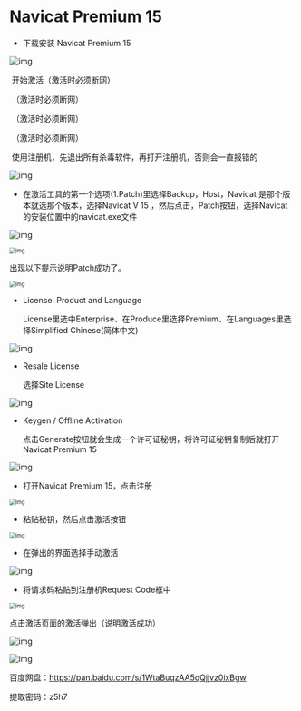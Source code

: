 # Navicat Premium 15

- 下载安装 Navicat Premium 15

![img](https://img.jbzj.com/file_images/article/202011/20201111170208105.png)

​	开始激活（激活时必须断网）

​	（激活时必须断网）

​	（激活时必须断网）

​	（激活时必须断网）

​	使用注册机，先退出所有杀毒软件，再打开注册机，否则会一直报错的

![img](https://img.jbzj.com/file_images/article/202011/20201111170208106.png)

- 在激活工具的第一个选项(1.Patch)里选择Backup，Host，Navicat 是那个版本就选那个版本，选择Navicat V 15 ，然后点击，Patch按钮，选择Navicat的安装位置中的navicat.exe文件

![img](https://img.jbzj.com/file_images/article/202011/20201111170208107.png)

<img src="https://img.jbzj.com/file_images/article/202011/20201111170208108.png" alt="img" style="zoom:67%;" />

出现以下提示说明Patch成功了。

<img src="https://img.jbzj.com/file_images/article/202011/20201111170209109.png" alt="img" style="zoom:67%;" />

- License. Product and Language

  License里选中Enterprise、在Produce里选择Premium、在Languages里选择Simplified Chinese(简体中文)

![img](https://img.jbzj.com/file_images/article/202011/20201111170209110.png)

- Resale License

  选择Site License

![img](https://img.jbzj.com/file_images/article/202011/20201111170209111.png)

- Keygen / Offline Activation

  点击Generate按钮就会生成一个许可证秘钥，将许可证秘钥复制后就打开Navicat Premium 15

![img](https://img.jbzj.com/file_images/article/202011/20201111170209112.png)

- 打开Navicat Premium 15，点击注册

<img src="https://img.jbzj.com/file_images/article/202011/20201111170209113.png" alt="img" style="zoom:67%;" />

- 粘贴秘钥，然后点击激活按钮

<img src="https://img.jbzj.com/file_images/article/202011/20201111170210114.png" alt="img" style="zoom:67%;" />

- 在弹出的界面选择手动激活

![img](https://img.jbzj.com/file_images/article/202011/20201111170210115.png)

- 将请求码粘贴到注册机Request Code框中

<img src="https://img.jbzj.com/file_images/article/202011/20201111170210116.png" alt="img" style="zoom:67%;" />

点击激活页面的激活弹出（说明激活成功）

![img](https://img.jbzj.com/file_images/article/202011/20201111170210117.png)

![img](https://img.jbzj.com/file_images/article/202011/20201111170211118.png)

百度网盘：https://pan.baidu.com/s/1WtaBuqzAA5qQjjvz0ixBgw

提取密码：z5h7